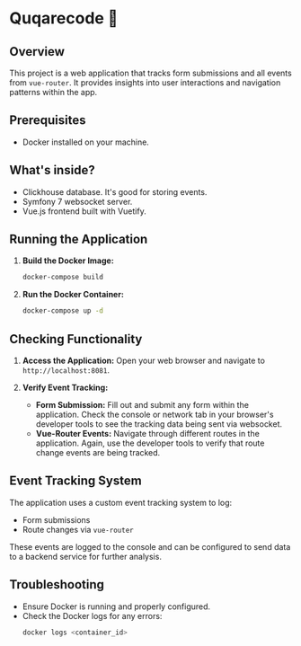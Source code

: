# Quqarecode 🐔

## Overview
This project is a web application that tracks form submissions and all events from `vue-router`. It provides insights into user interactions and navigation patterns within the app.

## Prerequisites
- Docker installed on your machine.

## What's inside?
- Clickhouse database. It's good for storing events.
- Symfony 7 websocket server.
- Vue.js frontend built with Vuetify.

## Running the Application

1. **Build the Docker Image:**
   ```bash
   docker-compose build
   ```

2. **Run the Docker Container:**
   ```bash
   docker-compose up -d
   ```

## Checking Functionality

1. **Access the Application:**
   Open your web browser and navigate to `http://localhost:8081`.

2. **Verify Event Tracking:**
   - **Form Submission:** Fill out and submit any form within the application. Check the console or network tab in your browser's developer tools to see the tracking data being sent via websocket.
   - **Vue-Router Events:** Navigate through different routes in the application. Again, use the developer tools to verify that route change events are being tracked.

## Event Tracking System
The application uses a custom event tracking system to log:
- Form submissions
- Route changes via `vue-router`

These events are logged to the console and can be configured to send data to a backend service for further analysis.

## Troubleshooting
- Ensure Docker is running and properly configured.
- Check the Docker logs for any errors:
  ```bash
  docker logs <container_id>
  ```